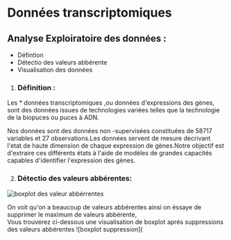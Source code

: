 #  Données transcriptomiques  
## Analyse Exploiratoire des données :
*  Défintion
*  Détectio des valeurs  abbérente
*  Visualisation  des données

1.  ###  Définition :

Les  * données transcriptomiques ,ou données d'expressions des gènes, sont des  données issues de technologies variées  telles que la technologie de la biopuces ou puces  à ADN.

Nos données sont des données non -supervisées constituées  de  58717 variables  et 27  observations.Les données  servent de mesure  decrivant l'etat de haute dimension de chaque expression de gènes.Notre objectif est d'extraire  ces différents  états à l'aide  de modèles de grandes  capacités capables d'identifier l'expression des gènes.

2. ###  Détectio des valeurs abbérentes:

![boxplot des valeur abbérrentes](https://github.com/lapha99/Projet-stage/blob/main/figure/boxplot_ab%C3%A9rrantes.png)

On voit qu'on a beaucoup de valeurs abbérentes  ainsi on  éssaye de supprimer le maximum de valeurs abbérente,      
Vous trouverez ci-dessous  une  visualisation de boxplot aprés suppressions des valeurs abbérentes
![boxplot suppression](
